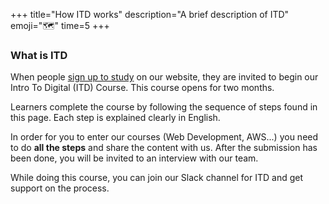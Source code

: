 +++
title="How ITD works"
description="A brief description of ITD"
emoji="🗺️"
time=5
+++

### What is ITD

When people [sign up to study](https://migracode.org/web-development-course/) on our website, they are invited to begin our Intro To Digital (ITD) Course. This course opens for two months.

Learners complete the course by following the sequence of steps found in this page. Each step is explained clearly in English.

In order for you to enter our courses (Web Development, AWS...) you need to do **all the steps** and share the content with us. After the submission has been done, you will be invited to an interview with our team.

While doing this course, you can join our Slack channel for ITD and get support on the process.